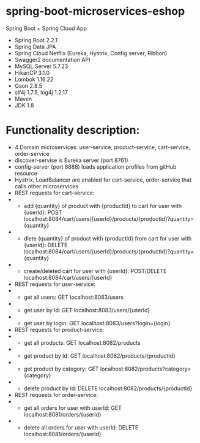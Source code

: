 # spring-boot-microservices-eshop
Spring Boot + Spring Cloud App

- Spring Boot 2.2.1
- Spring Data JPA
- Spring Cloud Netflix (Eureka, Hystrix, Config server, Ribbon)
- Swagger2 documentation API
- MySQL Server 5.7.23 
- HikariCP 3.1.0
- Lombok 1.16.22
- Gson 2.8.5
- slf4j 1.7.5, log4j 1.2.17
- Maven
- JDK 1.8

# Functionality description:
- 4 Domain microservices: user-service, product-service, cart-service, order-service
- discover-servise is Eureka server (port 8761)
- config-server (port 8888) loads application profiles from gitHub resource
- Hystrix, LoadBalancer are enabled for cart-service, order-service that calls other microservices
- REST requests for cart-service:
- - add {quantity} of product with {productId} to cart for user with {userId}:
POST localhost:8084/cart/users/{userId}/products/{productId}?quantity={quantity}
- - dlete {quantity} of product with {productId} from cart for user with {userId}:
DELETE localhost:8084/cart/users/{userId}/products/{productId}?quantity={quantity}
- - create/deleted cart for user with {userId}:
POST/DELETE localhost:8084/cart/users/{userId}
- REST requests for user-service:
- - get all users: GET localhost:8083/users
- - get user by Id: GET localhost:8083/users/{userId}
- - get user by login: GET localhost:8083/users?login={login}
- REST requests for product-service:
- - get all products: GET localhost:8082/products
- - get product by Id: GET localhost:8082/products/{productId}
- - get product by category: GET localhost:8082/products?category={category}
- - delete product by Id: DELETE localhost:8082/products/{productId}
- REST requests for order-service:
- - get all orders for user with userId: GET localhost:8081/orders/{userId}
- - delete all orders for user with userId: DELETE localhost:8081/orders/{userId}
